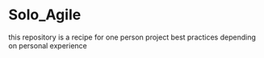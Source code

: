 # Solo_Agile
this repository is a recipe for one person project best practices depending on personal experience  
